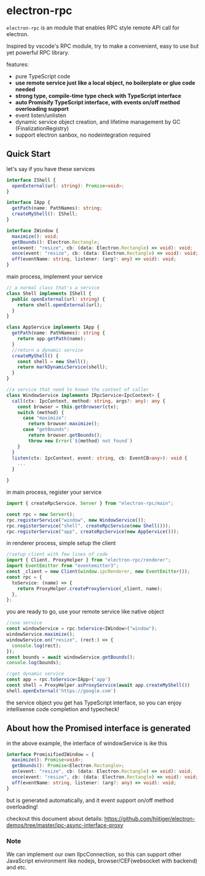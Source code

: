 # electron-rpc

`electron-rpc` is an module that enables RPC style remote API call for electron.

Inspired by vscode's RPC module, try to make a convenient, easy to use but yet powerful RPC library.

features:

- pure TypeScript code
- **use remote service just like a local object, no boilerplate or glue code needed**
- **strong type, compile-time type check with TypeScript interface**
- **auto Promisify TypeScript interface, with events on/off method overloading support**
- event listen/unlisten
- dynamic service object creation, and lifetime management by GC (FinalizationRegistry)
- support electron sanbox, no nodeintegration required

## Quick Start

let's say if you have these services

```ts
interface IShell {
  openExternal(url: string): Promise<void>;
}

interface IApp {
  getPath(name: PathNames): string;
  createMyShell(): IShell;
}

interface IWindow {
  maximize(): void;
  getBounds(): Electron.Rectangle;
  on(event: "resize", cb: (data: Electron.Rectangle) => void): void;
  once(event: "resize", cb: (data: Electron.Rectangle) => void): void;
  off(eventName: string, listener: (arg?: any) => void): void;
}
```

main process, implement your service

```ts
// a normal class that's a service
class Shell implements IShell {
  public openExternal(url: string) {
    return shell.openExternal(url);
  }
}

class AppService implements IApp {
  getPath(name: PathNames): string {
    return app.getPath(name);
  }
  //return a dynamic service
  createMyShell() {
    const shell = new Shell();
    return markDynamicService(shell);
  }
}

//a service that need to known the context of caller
class WindowService implements IRpcService<IpcContext> {
  call(ctx: IpcContext, method: string, args?: any): any {
    const browser = this.getBrowser(ctx);
    switch (method) {
      case "maximize":
        return browser.maximize();
      case "getBounds":
        return browser.getBounds();
        throw new Error(`${method} not found`)
    }
  }
  listen(ctx: IpcContext, event: string, cb: EventCB<any>): void {
    ...
  }

}
```

in main process, register your service

```js
import { createRpcService, Server } from "electron-rpc/main";

const rpc = new Server();
rpc.registerService("window", new WindowService());
rpc.registerService("shell", createRpcService(new Shell()));
rpc.registerService("app", createRpcService(new AppService()));
```

in renderer process, simple setup the client

```typescript
//setup client with few lines of code
import { Client, ProxyHelper } from "electron-rpc/renderer";
import EventEmitter from "eventemitter3";
const _client = new Client(window.ipcRenderer, new EventEmitter());
const rpc = {
  toService: (name) => {
    return ProxyHelper.createProxyService(_client, name);
  },
};
```

you are ready to go, use your remote service like native object
```ts
//use service
const windowService = rpc.toService<IWindow>("window");
windowService.maximize();
windowService.on("resize", (rect:) => {
  console.log(rect);
});
const bounds = await windowService.getBounds();
console.log(bounds);

//get dynamic service
const app = rpc.toService<IApp>('app')
const shell = ProxyHelper.asProxyService(await app.createMyShell())
shell.openExternal('https://google.com')
```

the service object you get has TypeScript interface, so you can enjoy intellisense code completion and typecheck!

## About how the Promised interface is generated

in the above example, the interface of windowService is ike this
```ts
interface PromisifiedIWindow = {
  maximize(): Promise<void>;
  getBounds(): Promise<Electron.Rectangle>;
  on(event: "resize", cb: (data: Electron.Rectangle) => void): void;
  once(event: "resize", cb: (data: Electron.Rectangle) => void): void;
  off(eventName: string, listener: (arg?: any) => void): void;
}
```
but is generated automatically, and it event support on/off method overloading!

checkout this document about details: https://github.com/hiitiger/electron-demos/tree/master/ipc-async-interface-proxy

### Note
We can implement our own IIpcConnection, so this can support other JavaScript environment like nodejs, browser/CEF(websocket with backend) and etc.
